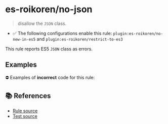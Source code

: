 # es-roikoren/no-json
> disallow the `JSON` class.

- ✅ The following configurations enable this rule: `plugin:es-roikoren/no-new-in-es5` and `plugin:es-roikoren/restrict-to-es3`

This rule reports ES5 `JSON` class as errors.

## Examples

⛔ Examples of **incorrect** code for this rule:

<eslint-playground type="bad" code="/*eslint es-roikoren/no-json: error */
var obj = JSON.parse(text)
var str = JSON.stringify(data)
" />

## 📚 References

- [Rule source](https://github.com/roikoren755/eslint-plugin-es/blob/v0.0.1/src/rules/no-json.ts)
- [Test source](https://github.com/roikoren755/eslint-plugin-es/blob/v0.0.1/tests/src/rules/no-json.ts)
